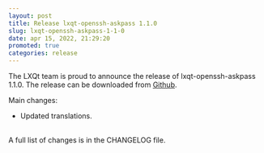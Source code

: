 ```yaml
---
layout: post
title: Release lxqt-openssh-askpass 1.1.0
slug: lxqt-openssh-askpass-1-1-0
date: apr 15, 2022, 21:29:20
promoted: true
categories: release
---
```

The LXQt team is proud to announce the release of lxqt-openssh-askpass 1.1.0.
The release can be downloaded from [Github](https://github.com/lxqt/lxqt-openssh-askpass/releases).

Main changes:

 * Updated translations.

<br/>
A full list of changes is in the CHANGELOG file.
<br/>
